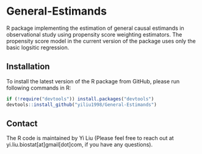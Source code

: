 # General-Estimands
R package implementing the estimation of general causal estimands in observational study using propensity score weighting estimators. The propensity score model in the current version of the package uses only the basic logsitic regression. 

## Installation
To install the latest version of the R package from GitHub, please run following commands in R:

```r
if (!require("devtools")) install.packages("devtools")
devtools::install_github("yiliu1998/General-Estimands")
```

## Contact
The R code is maintained by Yi Liu (Please feel free to reach out at yi.liu.biostat[at]gmail[dot]com, if you have any questions).
